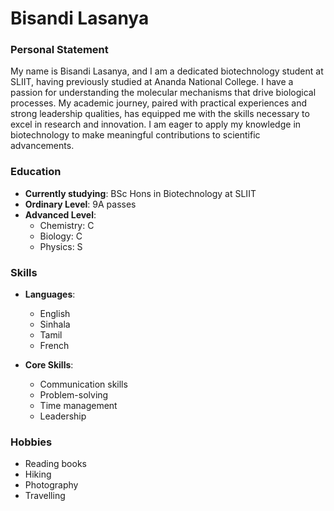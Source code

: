 # Bisandi Lasanya

### Personal Statement
My name is Bisandi Lasanya, and I am a dedicated biotechnology student at SLIIT, having previously studied at Ananda National College. I have a passion for understanding the molecular mechanisms that drive biological processes. My academic journey, paired with practical experiences and strong leadership qualities, has equipped me with the skills necessary to excel in research and innovation. I am eager to apply my knowledge in biotechnology to make meaningful contributions to scientific advancements.

### Education
- **Currently studying**: BSc Hons in Biotechnology at SLIIT
- **Ordinary Level**: 9A passes
- **Advanced Level**:
  - Chemistry: C
  - Biology: C
  - Physics: S

### Skills
- **Languages**:
  - English
  - Sinhala
  - Tamil
  - French

- **Core Skills**:
  - Communication skills
  - Problem-solving
  - Time management
  - Leadership

### Hobbies
- Reading books
- Hiking
- Photography
- Travelling


